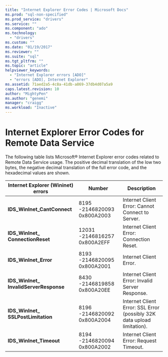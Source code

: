 ```yaml
---
title: "Internet Explorer Error Codes | Microsoft Docs"
ms.prod: "sql-non-specified"
ms.prod_service: "drivers"
ms.service: ""
ms.component: "ado"
ms.technology:
  - "drivers"
ms.custom: ""
ms.date: "01/19/2017"
ms.reviewer: ""
ms.suite: "sql"
ms.tgt_pltfrm: ""
ms.topic: "article"
helpviewer_keywords:
  - "Internet Explorer errors [ADO]"
  - "errors [ADO], Internet Explorer"
ms.assetid: 71aed2a5-4c8a-41db-a869-37db4d07a5a9
caps.latest.revision: 10
author: "MightyPen"
ms.author: "genemi"
manager: "craigg"
ms.workload: "Inactive"
---
```

# Internet Explorer Error Codes for Remote Data Service
The following table lists Microsoft® Internet Explorer error codes related to Remote Data Service usage. The positive decimal translation of the low two bytes, the negative decimal translation of the full error code, and the hexadecimal values are shown.

|Internet Explorer (Wininet) errors|Number|Description|
|------------------------------------------|------------|-----------------|
|**IDS_WinInet_CantConnect**|8195 -2146820093 0x800A2003|Internet Client Error: Cannot Connect to Server.|
|**IDS_WinInet_ ConnectionReset**|12031 -2146816257 0x800A2EFF|Internet Client Error: Connection Reset.|
|**IDS_WinInet_Error**|8193 -2146820095 0x800A2001|Internet Client Error.|
|**IDS_WinInet_ InvalidServerResponse**|8430 -2146819858 0x800A20EE|Internet Client Error: Invalid Server Response.|
|**IDS_WinInet_ SSLPostLimitation**|8196 -2146820092 0x800A2004|Internet Client Error: SSL Error (possibly 32K data upload limitation).|
|**IDS_WinInet_Timeout**|8194 -2146820094 0x800A2002|Internet Client Error: Request Timeout.|
